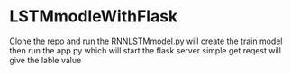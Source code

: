 # LSTMmodleWithFlask

Clone the repo and run the RNNLSTMmodel.py will create the train model
then run the app.py which will start the flask server
simple get reqest will give the lable value
